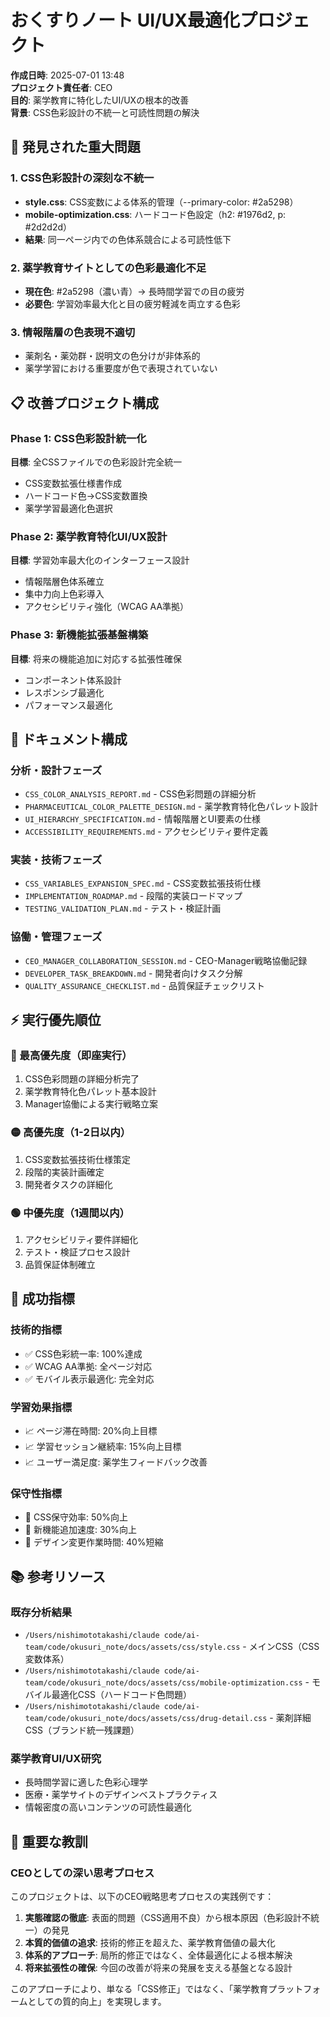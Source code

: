 # おくすりノート UI/UX最適化プロジェクト

**作成日時**: 2025-07-01 13:48  
**プロジェクト責任者**: CEO  
**目的**: 薬学教育に特化したUI/UXの根本的改善  
**背景**: CSS色彩設計の不統一と可読性問題の解決  

## 🚨 発見された重大問題

### 1. CSS色彩設計の深刻な不統一
- **style.css**: CSS変数による体系的管理（--primary-color: #2a5298）
- **mobile-optimization.css**: ハードコード色設定（h2: #1976d2, p: #2d2d2d）
- **結果**: 同一ページ内での色体系競合による可読性低下

### 2. 薬学教育サイトとしての色彩最適化不足
- **現在色**: #2a5298（濃い青）→ 長時間学習での目の疲労
- **必要色**: 学習効率最大化と目の疲労軽減を両立する色彩

### 3. 情報階層の色表現不適切
- 薬剤名・薬効群・説明文の色分けが非体系的
- 薬学学習における重要度が色で表現されていない

## 📋 改善プロジェクト構成

### Phase 1: CSS色彩設計統一化
**目標**: 全CSSファイルでの色彩設計完全統一
- CSS変数拡張仕様書作成
- ハードコード色→CSS変数置換
- 薬学学習最適化色選択

### Phase 2: 薬学教育特化UI/UX設計  
**目標**: 学習効率最大化のインターフェース設計
- 情報階層色体系確立
- 集中力向上色彩導入
- アクセシビリティ強化（WCAG AA準拠）

### Phase 3: 新機能拡張基盤構築
**目標**: 将来の機能追加に対応する拡張性確保
- コンポーネント体系設計
- レスポンシブ最適化
- パフォーマンス最適化

## 📁 ドキュメント構成

### 分析・設計フェーズ
- `CSS_COLOR_ANALYSIS_REPORT.md` - CSS色彩問題の詳細分析
- `PHARMACEUTICAL_COLOR_PALETTE_DESIGN.md` - 薬学教育特化色パレット設計
- `UI_HIERARCHY_SPECIFICATION.md` - 情報階層とUI要素の仕様
- `ACCESSIBILITY_REQUIREMENTS.md` - アクセシビリティ要件定義

### 実装・技術フェーズ
- `CSS_VARIABLES_EXPANSION_SPEC.md` - CSS変数拡張技術仕様
- `IMPLEMENTATION_ROADMAP.md` - 段階的実装ロードマップ
- `TESTING_VALIDATION_PLAN.md` - テスト・検証計画

### 協働・管理フェーズ
- `CEO_MANAGER_COLLABORATION_SESSION.md` - CEO-Manager戦略協働記録
- `DEVELOPER_TASK_BREAKDOWN.md` - 開発者向けタスク分解
- `QUALITY_ASSURANCE_CHECKLIST.md` - 品質保証チェックリスト

## ⚡ 実行優先順位

### 🔴 最高優先度（即座実行）
1. CSS色彩問題の詳細分析完了
2. 薬学教育特化色パレット基本設計
3. Manager協働による実行戦略立案

### 🟡 高優先度（1-2日以内）
1. CSS変数拡張技術仕様策定
2. 段階的実装計画確定
3. 開発者タスクの詳細化

### 🟢 中優先度（1週間以内）
1. アクセシビリティ要件詳細化
2. テスト・検証プロセス設計
3. 品質保証体制確立

## 🎯 成功指標

### 技術的指標
- ✅ CSS色彩統一率: 100%達成
- ✅ WCAG AA準拠: 全ページ対応
- ✅ モバイル表示最適化: 完全対応

### 学習効果指標
- 📈 ページ滞在時間: 20%向上目標
- 📈 学習セッション継続率: 15%向上目標
- 📈 ユーザー満足度: 薬学生フィードバック改善

### 保守性指標
- 🔧 CSS保守効率: 50%向上
- 🔧 新機能追加速度: 30%向上
- 🔧 デザイン変更作業時間: 40%短縮

## 📚 参考リソース

### 既存分析結果
- `/Users/nishimototakashi/claude code/ai-team/code/okusuri_note/docs/assets/css/style.css` - メインCSS（CSS変数体系）
- `/Users/nishimototakashi/claude code/ai-team/code/okusuri_note/docs/assets/css/mobile-optimization.css` - モバイル最適化CSS（ハードコード色問題）
- `/Users/nishimototakashi/claude code/ai-team/code/okusuri_note/docs/assets/css/drug-detail.css` - 薬剤詳細CSS（ブランド統一残課題）

### 薬学教育UI/UX研究
- 長時間学習に適した色彩心理学
- 医療・薬学サイトのデザインベストプラクティス
- 情報密度の高いコンテンツの可読性最適化

## 🚨 重要な教訓

### CEOとしての深い思考プロセス
このプロジェクトは、以下のCEO戦略思考プロセスの実践例です：

1. **実態確認の徹底**: 表面的問題（CSS適用不良）から根本原因（色彩設計不統一）の発見
2. **本質的価値の追求**: 技術的修正を超えた、薬学教育価値の最大化
3. **体系的アプローチ**: 局所的修正ではなく、全体最適化による根本解決
4. **将来拡張性の確保**: 今回の改善が将来の発展を支える基盤となる設計

このアプローチにより、単なる「CSS修正」ではなく、「薬学教育プラットフォームとしての質的向上」を実現します。